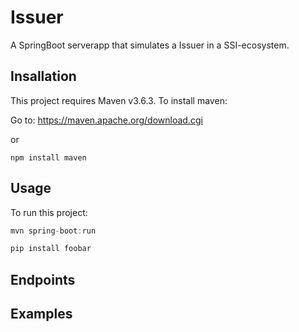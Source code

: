 # Issuer

A SpringBoot serverapp that simulates a Issuer in a SSI-ecosystem.


## Insallation
This project requires Maven v3.6.3. To install maven:

Go to: https://maven.apache.org/download.cgi

or

```Node
npm install maven
```

## Usage
To run this project:

```java
mvn spring-boot:run
```

```bash
pip install foobar
```


## Endpoints

 
## Examples



